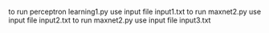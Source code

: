 to run perceptron learning1.py use input file input1.txt
to run maxnet2.py use input file input2.txt
to run maxnet2.py use input file input3.txt
